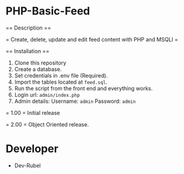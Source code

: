 
# PHP-Basic-Feed

== Description ==

= Create, delete, update and edit feed content with PHP and MSQLI =

== Installation ==

1. Clone this repository
2. Create a database.
3. Set credentials in .env file (Required).
4. Import the tables located at `feed.sql`.
5. Run the script from the front end and everything works.
6. Login url: `admin/index.php`
7. Admin details: Username: `admin` Password: `admin`

= 1.00 =
Initial release

= 2.00 =
Object Oriented release.

Developer
============================
* Dev-Rubel